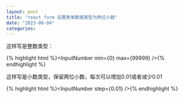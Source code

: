```yaml
---
layout: post
title: "react form 设置表单数据类型为两位小数"
date: "2023-08-04"
categories: 
---
```

<p>这样写是整数类型：</p>
{% highlight html %}&lt;InputNumber min={0} max={99999} /&gt;{% endhighlight %}
<p>这样写是小数类型，保留两位小数，每次可以增加0.01或者减少0.01</p>
{% highlight html %}&lt;InputNumber step={0.01} /&gt;{% endhighlight %}
